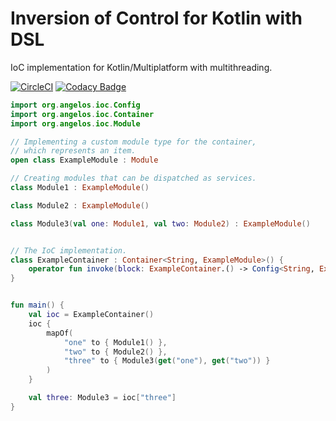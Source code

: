 # Inversion of Control  for Kotlin with DSL
IoC implementation for Kotlin/Multiplatform with multithreading.

[![CircleCI](https://circleci.com/gh/angelos-project/angelos-project-ioc/tree/master.svg?style=shield)](https://circleci.com/gh/angelos-project/angelos-project-ioc/tree/master)
[![Codacy Badge](https://app.codacy.com/project/badge/Grade/c285f426e9ed4797989b68044bffdb92)](https://www.codacy.com/gh/angelos-project/angelos-project-ioc/dashboard?utm_source=github.com&amp;utm_medium=referral&amp;utm_content=angelos-project/angelos-project-ioc&amp;utm_campaign=Badge_Grade)

```kotlin
import org.angelos.ioc.Config
import org.angelos.ioc.Container
import org.angelos.ioc.Module

// Implementing a custom module type for the container, 
// which represents an item.
open class ExampleModule : Module

// Creating modules that can be dispatched as services.
class Module1 : ExampleModule()

class Module2 : ExampleModule()

class Module3(val one: Module1, val two: Module2) : ExampleModule()


// The IoC implementation.
class ExampleContainer : Container<String, ExampleModule>() {
    operator fun invoke(block: ExampleContainer.() -> Config<String, ExampleModule>) = config { block() }
}


fun main() {
    val ioc = ExampleContainer()
    ioc {
        mapOf(
            "one" to { Module1() },
            "two" to { Module2() },
            "three" to { Module3(get("one"), get("two")) }
        )
    }

    val three: Module3 = ioc["three"]
}
```